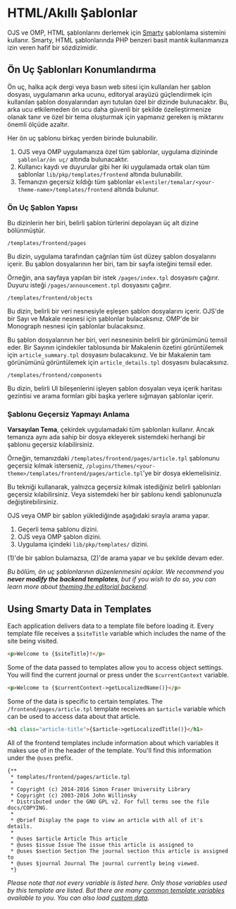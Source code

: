 # HTML/Akıllı Şablonlar

OJS ve OMP, HTML şablonlarını derlemek için [Smarty](http://www.smarty.net/) şablonlama sistemini kullanır. Smarty, HTML şablonlarında PHP benzeri basit mantık kullanmanıza izin veren hafif bir sözdizimidir.

## Ön Uç Şablonları Konumlandırma

Ön uç, halka açık dergi veya basın web sitesi için kullanılan her şablon dosyası, uygulamanın arka ucunu, editoryal arayüzü güçlendirmek için kullanılan şablon dosyalarından ayrı tutulan özel bir dizinde bulunacaktır. Bu, arka ucu etkilemeden ön ucu daha güvenli bir şekilde özelleştirmenize olanak tanır ve özel bir tema oluşturmak için yapmanız gereken iş miktarını önemli ölçüde azaltır.

Her ön uç şablonu birkaç yerden birinde bulunabilir.

1. OJS veya OMP uygulamanıza özel tüm şablonlar, uygulama dizininde `şablonlar/ön uç/` altında bulunacaktır.
2. Kullanıcı kaydı ve duyurular gibi her iki uygulamada ortak olan tüm şablonlar `lib/pkp/templates/frontend` altında bulunabilir.
3. Temanızın geçersiz kıldığı tüm şablonlar `eklentiler/temalar/<your-theme-name>/templates/frontend` altında bulunur.


### Ön Uç Şablon Yapısı
Bu dizinlerin her biri, belirli şablon türlerini depolayan üç alt dizine bölünmüştür.

`/templates/frontend/pages`

Bu dizin, uygulama tarafından çağrılan tüm üst düzey şablon dosyalarını içerir. Bu şablon dosyalarının her biri, tam bir sayfa isteğini temsil eder.

Örneğin, ana sayfaya yapılan bir istek `/pages/index.tpl` dosyasını çağırır. Duyuru isteği `/pages/announcement.tpl` dosyasını çağırır.

`/templates/frontend/objects`

Bu dizin, belirli bir veri nesnesiyle eşleşen şablon dosyalarını içerir. OJS'de bir Sayı ve Makale nesnesi için şablonlar bulacaksınız. OMP'de bir Monograph nesnesi için şablonlar bulacaksınız.

Bu şablon dosyalarının her biri, veri nesnesinin belirli bir görünümünü temsil eder. Bir Sayının içindekiler tablosunda bir Makalenin özetini görüntülemek için `article_summary.tpl` dosyasını bulacaksınız. Ve bir Makalenin tam görünümünü görüntülemek için `article_details.tpl` dosyasını bulacaksınız.

`/templates/frontend/components`

Bu dizin, belirli UI bileşenlerini işleyen şablon dosyaları veya içerik haritası gezintisi ve arama formları gibi başka yerlere sığmayan şablonlar içerir.

### Şablonu Geçersiz Yapmayı Anlama

**Varsayılan Tema**, çekirdek uygulamadaki tüm şablonları kullanır. Ancak temanıza aynı ada sahip bir dosya ekleyerek sistemdeki herhangi bir şablonu geçersiz kılabilirsiniz.

Örneğin, temanızdaki `/templates/frontend/pages/article.tpl` şablonunu geçersiz kılmak isterseniz, `/plugins/themes/<your-theme>/templates/frontend/pages/article.tpl`'ye bir dosya eklemelisiniz.

Bu tekniği kullanarak, yalnızca geçersiz kılmak istediğiniz belirli şablonları geçersiz kılabilirsiniz. Veya sistemdeki her bir şablonu kendi şablonunuzla değiştirebilirsiniz.

OJS veya OMP bir şablon yüklediğinde aşağıdaki sırayla arama yapar.

1. Geçerli tema şablonu dizini.
2. OJS veya OMP şablon dizini.
3. Uygulama içindeki `lib/pkp/templates/` dizini.

(1)'de bir şablon bulamazsa, (2)'de arama yapar ve bu şekilde devam eder.

*Bu bölüm, ön uç şablonlarının düzenlenmesini açıklar. We recommend you **never modify the backend templates**, but if you wish to do so, you can learn more about [theming the editorial backend](theme-backend.md).*

## Using Smarty Data in Templates

Each application delivers data to a template file before loading it. Every template file receives a `$siteTitle` variable which includes the name of the site being visited.

```html
<p>Welcome to {$siteTitle}!</p>
```

Some of the data passed to templates allow you to access object settings. You will find the current journal or press under the `$currentContext` variable.

```html
<p>Welcome to {$currentContext->getLocalizedName()}</p>
```

Some of the data is specific to certain templates. The `/frontend/pages/article.tpl` template receives an `$article` variable which can be used to access data about that article.

```html
<h1 class="article-title">{$article->getLocalizedTitle()}</h1>
```

All of the frontend templates include information about which variables it makes use of in the header of the template. You'll find this information under the `@uses` prefix.

```smarty
{**
 * templates/frontend/pages/article.tpl
 *
 * Copyright (c) 2014-2016 Simon Fraser University Library
 * Copyright (c) 2003-2016 John Willinsky
 * Distributed under the GNU GPL v2. For full terms see the file docs/COPYING.
 *
 * @brief Display the page to view an article with all of it's details.
 *
 * @uses $article Article This article
 * @uses $issue Issue The issue this article is assigned to
 * @uses $section Section The journal section this article is assigned to
 * @uses $journal Journal The journal currently being viewed.
 *}
```

*Please note that not every variable is listed here. Only those variables used by this template are listed. But there are many [common template variables](template-variables.md) available to you. You can also load [custom data](advanced-custom-data.md).*
